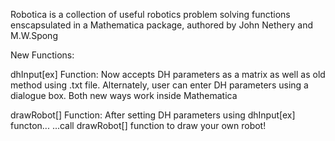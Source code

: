 Robotica is a collection of useful robotics problem solving functions enscapsulated in a Mathematica package, 
authored by John Nethery and M.W.Spong

New Functions:

dhInput[ex] Function:
  Now accepts DH parameters as a matrix as well as old method using .txt file.
  Alternately, user can enter DH parameters using a dialogue box.
  Both new ways work inside Mathematica

drawRobot[] Function:
  After setting DH parameters using dhInput[ex] functon...
  ...call drawRobot[] function to draw your own robot!
  
